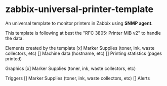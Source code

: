 # zabbix-universal-printer-template
An universal template to monitor printers in Zabbix using **SNMP agent**.

This template is following at best the "RFC 3805: Printer MIB v2" to handle the data.

Elements created by the template
[x] Marker Supplies (toner, ink, waste collectors, etc)
[] Machine data (hostname, etc)
[] Printing statistics (pages printed)

Graphics
[x] Marker Supplies (toner, ink, waste collectors, etc)

Triggers
[] Marker Supplies (toner, ink, waste collectors, etc)
[] Alerts
